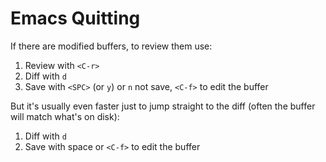 # Emacs Quitting

If there are modified buffers, to review them use:

1. Review with `<C-r>`
2. Diff with `d`
3. Save with `<SPC>` (or `y`) or `n` not save, `<C-f>` to edit the buffer

But it's usually even faster just to jump straight to the diff (often the buffer will match what's on disk):

1. Diff with `d`
2. Save with space or `<C-f>` to edit the buffer
